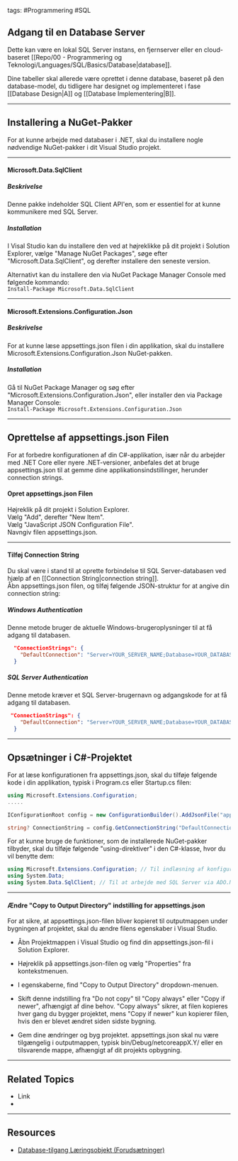 tags: #Programmering #SQL

## Adgang til en Database Server 
Dette kan være en lokal SQL Server instans, en fjernserver eller en cloud-baseret [[Repo/00 - Programmering og Teknologi/Languages/SQL/Basics/Database|database]].

Dine tabeller skal allerede være oprettet i denne database, baseret på den database-model, du tidligere har designet og implementeret i fase [[Database Design|A]] og [[Database Implementering|B]].

---

## Installering a NuGet-Pakker
For at kunne arbejde med databaser i .NET, skal du installere nogle nødvendige NuGet-pakker i dit Visual Studio projekt.

---

#### Microsoft.Data.SqlClient
##### Beskrivelse
Denne pakke indeholder SQL Client API'en, som er essentiel for at kunne kommunikere med SQL Server.  

##### Installation
I Visal Studio kan du installere den ved at højreklikke på dit projekt i Solution Explorer, vælge "Manage NuGet Packages", søge efter "Microsoft.Data.SqlClient", og derefter installere den seneste version.

Alternativt kan du installere den via NuGet Package Manager Console med følgende kommando:  
`Install-Package Microsoft.Data.SqlClient`

---

#### Microsoft.Extensions.Configuration.Json
##### Beskrivelse
For at kunne læse appsettings.json filen i din applikation, skal du installere Microsoft.Extensions.Configuration.Json NuGet-pakken.  
##### Installation
Gå til NuGet Package Manager og søg efter "Microsoft.Extensions.Configuration.Json", eller installer den via Package Manager Console:  
`Install-Package Microsoft.Extensions.Configuration.Json`

---

## Oprettelse af appsettings.json Filen
For at forbedre konfigurationen af din C#-applikation, især når du arbejder med .NET Core eller nyere .NET-versioner, anbefales det at bruge appsettings.json til at gemme dine applikationsindstillinger, herunder connection strings.

#### Opret appsettings.json Filen  
Højreklik på dit projekt i Solution Explorer.     
Vælg "Add", derefter "New Item".  
Vælg "JavaScript JSON Configuration File".  
Navngiv filen appsettings.json.
    
---

#### Tilføj Connection String  
Du skal være i stand til at oprette forbindelse til SQL Server-databasen ved hjælp af en [[Connection String|connection string]].  
Åbn appsettings.json filen, og tilføj følgende JSON-struktur for at angive din connection string:

##### Windows Authentication
Denne metode bruger de aktuelle Windows-brugeroplysninger til at få adgang til databasen.
```json
  "ConnectionStrings": {
    "DefaultConnection": "Server=YOUR_SERVER_NAME;Database=YOUR_DATABASE_NAME;Trusted_Connection=True;"
  }
```

##### SQL Server Authentication
Denne metode kræver et SQL Server-brugernavn og adgangskode for at få adgang til databasen.
```json
 "ConnectionStrings": {
    "DefaultConnection": "Server=YOUR_SERVER_NAME;Database=YOUR_DATABASE_NAME;User Id=YOUR_USERNAME;Password=YOUR_PASSWORD;"
  }
```

---

## Opsætninger i C#-Projektet
For at læse konfigurationen fra appsettings.json, skal du tilføje følgende kode i din applikation, typisk i Program.cs eller Startup.cs filen:

```csharp
using Microsoft.Extensions.Configuration;
.....

IConfigurationRoot config = new ConfigurationBuilder().AddJsonFile("appsettings.json").Build();

string? ConnectionString = config.GetConnectionString("DefaultConnection");
```

For at kunne bruge de funktioner, som de installerede NuGet-pakker tilbyder, skal du tilføje følgende "using-direktiver" i den C#-klasse, hvor du vil benytte dem:

```csharp
using Microsoft.Extensions.Configuration; // Til indlæsning af konfigurationsindstillinger fra appsettings.json
using System.Data;
using System.Data.SqlClient; // Til at arbejde med SQL Server via ADO.NET
```

---

#### Ændre "Copy to Output Directory" indstilling for appsettings.json
For at sikre, at appsettings.json-filen bliver kopieret til outputmappen under bygningen af projektet, skal du ændre filens egenskaber i Visual Studio.

- Åbn Projektmappen i Visual Studio og find din appsettings.json-fil i Solution Explorer.

- Højreklik på appsettings.json-filen og vælg "Properties" fra kontekstmenuen.

- I egenskaberne, find "Copy to Output Directory" dropdown-menuen.

- Skift denne indstilling fra "Do not copy" til "Copy always" eller "Copy if newer", afhængigt af dine behov. "Copy always" sikrer, at filen kopieres hver gang du bygger projektet, mens "Copy if newer" kun kopierer filen, hvis den er blevet ændret siden sidste bygning.

- Gem dine ændringer og byg projektet. appsettings.json skal nu være tilgængelig i outputmappen, typisk bin/Debug/netcoreappX.Y/ eller en tilsvarende mappe, afhængigt af dit projekts opbygning.

---

## Related Topics
- Link
- 

---

## Resources
- [Database-tilgang Læringsobjekt (Forudsætninger)](https://rise.articulate.com/share/65tiUowEA12ttXX3SsFPiF1jJxG8gdCJ#/lessons/N2E_qWWZmH44zvElVtWMzlIJt6xkFK5y)
